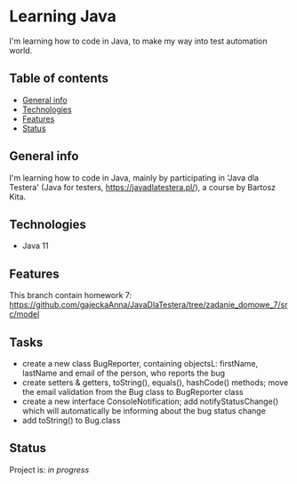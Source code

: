 # Learning Java
I'm learning how to code in Java, to make my way into test automation world.

## Table of contents
* [General info](#general-info)
* [Technologies](#technologies)
* [Features](#features)
* [Status](#status)

## General info

I'm learning how to code in Java, mainly by participating in 'Java dla Testera' (Java for
testers, https://javadlatestera.pl/), a course by Bartosz Kita.

## Technologies

* Java 11

## Features
This branch contain homework 7: https://github.com/gajeckaAnna/JavaDlaTestera/tree/zadanie_domowe_7/src/model

## Tasks

* create a new class BugReporter, containing objectsL: firstName, lastName and email of the person, who reports the bug
* create setters & getters, toString(), equals(), hashCode() methods; move the email validation from the Bug class to
  BugReporter class
* create a new interface ConsoleNotification; add notifyStatusChange() which will automatically be informing about the
  bug status change
* add toString() to Bug.class

## Status

Project is: _in progress_



